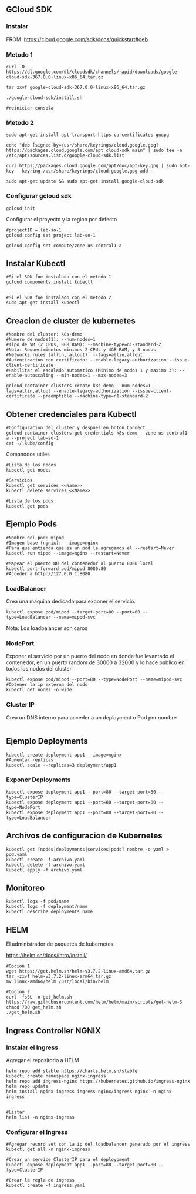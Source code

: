 ## GCloud SDK
### Instalar
FROM: https://cloud.google.com/sdk/docs/quickstart#deb
### Metodo 1
```
curl -O https://dl.google.com/dl/cloudsdk/channels/rapid/downloads/google-cloud-sdk-367.0.0-linux-x86_64.tar.gz

tar zxvf google-cloud-sdk-367.0.0-linux-x86_64.tar.gz

./google-cloud-sdk/install.sh

#reiniciar consola
```

### Metodo 2
```
sudo apt-get install apt-transport-https ca-certificates gnupg

echo "deb [signed-by=/usr/share/keyrings/cloud.google.gpg] https://packages.cloud.google.com/apt cloud-sdk main" | sudo tee -a /etc/apt/sources.list.d/google-cloud-sdk.list

curl https://packages.cloud.google.com/apt/doc/apt-key.gpg | sudo apt-key --keyring /usr/share/keyrings/cloud.google.gpg add -

sudo apt-get update && sudo apt-get install google-cloud-sdk
```
### Configurar gcloud sdk
```
gcloud init
```
Configurar el proyecto y la region por defecto
```
#projectID = lab-so-1
gcloud config set project lab-so-1

gcloud config set compute/zone us-central1-a
```
## Instalar Kubectl
```
#Si el SDK fue instalado con el metodo 1
gcloud components install kubectl


#Si el SDK fue instalado con el metodo 2
sudo apt-get install kubectl
```
## Creacion de cluster de kubernetes
```
#Nombre del cluster: k8s-demo
#Numero de nodos(1): --num-nodes=1
#Tipo de VM (2 CPUs, 8GB RAM): --machine-type=n1-standard-2
#Nota: Requerimientos minimos 2 CPUs y 4GB RAM, y 3 nodos
#Networks rules (allin, allout): --tags=allin,allout
#Autenticacion con certificado: --enable-legacy-authorization --issue-client-certificate
#Habilitar el escalado automatico (Minimo de nodos 1 y maximo 3): --enable-autoscaling --min-nodes=1 --max-nodes=3

gcloud container clusters create k8s-demo --num-nodes=1 --tags=allin,allout --enable-legacy-authorization --issue-client-certificate --preemptible --machine-type=n1-standard-2
```
## Obtener credenciales para Kubectl
```
#Configuracion del cluster y despues en boton Connect
gcloud container clusters get-credentials k8s-demo --zone us-central1-a --project lab-so-1
cat ~/.kube/config
```
Comanodos utiles
```
#Lista de los nodos
kubectl get nodes

#Servicios
kubectl get services <<Name>>
kubectl delete services <<Name>>

#Lista de los pods
kubectl get pods
```

## Ejemplo Pods
```
#Nombre del pod: mipod
#Imagen base (ngnix): --image=nginx
#Para que entienda que es un pod le agregamos el --restart=Never
kubectl run mipod --image=nginx --restart=Never

#Mapear el puerto 80 del contenedor al puerto 8080 local
kubectl port-forward pod/mipod 8080:80
#Acceder a http://127.0.0.1:8080
```

### LoadBalancer
Crea una maquina dedicada para exponer el servicio.
```
kubectl expose pod/mipod --target-port=80 --port=80 --type=LoadBalancer --name=mipod-svc
```
Nota: Los loadbalancer son caros

### NodePort
Exponer el servicio por un puerto del nodo en donde fue levantado el contenedor, en un puerto random de 30000 a 32000 y lo hace publico en todos los nodos del cluster
```
kubectl expose pod/mipod --port=80 --type=NodePort --name=mipod-svc
#Obtener la ip externa del nodo
kubectl get nodes -o wide
```

### Cluster IP
Crea un DNS interno para acceder a un deployment o Pod por nombre
```
```

## Ejemplo Deployments
```
kubectl create deployment app1 --image=nginx
#Aumentar replicas
kubectl scale --replicas=3 deployment/app1
```

### Exponer Deployments
```
kubectl expose deployment app1 --port=80 --target-port=80 --type=ClusterIP
kubectl expose deployment app1 --port=80 --target-port=80 --type=NodePort
kubectl expose deployment app1 --port=80 --target-port=80 --type=LoadBalancer
```

## Archivos de configuracion de Kubernetes
```
kubectl get [nodes|deployments|services|pods] nombre -o yaml > pod.yaml
kubectl create -f archivo.yaml
kubectl delete -f archivo.yaml
kubectl apply -f archivo.yaml
```

## Monitoreo
```
kubectl logs -f pod/name
kubectl logs -f deployment/name
kubectl describe deployments name
```

## HELM
El administrador de paquetes de kubernetes

https://helm.sh/docs/intro/install/

```
#Opcion 1
wget https://get.helm.sh/helm-v3.7.2-linux-amd64.tar.gz
tar -zxvf helm-v3.7.2-linux-arm64.tar.gz
mv linux-amd64/helm /usr/local/bin/helm

#Opcion 2
curl -fsSL -o get_helm.sh https://raw.githubusercontent.com/helm/helm/main/scripts/get-helm-3
chmod 700 get_helm.sh
./get_helm.sh
```
## Ingress Controller NGNIX

### Instalar el Ingress
Agregar el repositorio a HELM
```
helm repo add stable https://charts.helm.sh/stable
kubectl create namespace nginx-ingress
helm repo add ingress-nginx https://kubernetes.github.io/ingress-nginx
helm repo update
helm install nginx-ingress ingress-nginx/ingress-nginx -n nginx-ingress


#Listar
helm list -n nginx-ingress
```

### Configurar el Ingress
```
#Agregar record set con la ip del loadbalancer generado por el ingress
kubectl get all -n nginx-ingress

#Crear un service ClusterIP para el deployoment
kubectl expose deployment app1 --port=80 --target-port=80 --type=ClusterIP

#Crear la regla de ingress
kubectl create -f ingress.yaml
```